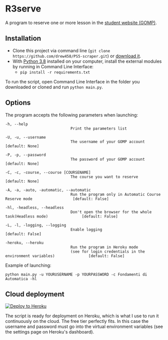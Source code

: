 # R3serve
A program to reserve one or more lesson in the  [student website (GOMP)](https://gomp.uniroma3.it/Login?ReturnUrl=%2f).


## Installation
* Clone this project via command line (`git clone https://github.com/drew458/PS5-scraper.git`) or [download it](https://github.com/drew458/PS5-scraper/archive/refs/heads/master.zip).
* With [Python 3.8](https://www.python.org/downloads/release/python-380/) installed on your computer, install the external
modules by running in Command Line Interface:
  * `pip install -r requirements.txt`

To run the script, open Command Line Interface in the folder you downloaded or cloned and run `python main.py`.

## Options
The program accepts the following parameters when launching:

    -h, --help                   
                                 Print the parameters list

    -U, -u, --username           
                                 The username of your GOMP account                                      [default: None]

    -P, -p, --password           
                                 The password of your GOMP account                                      [default: None]

    -C, -c, -course, --course [COURSENAME]
                                 The course you want to reserve                                         [default: None]
    
    -A, -a, -auto, -automatic, --automatic
                                 Run the program only in Automatic Course Reserve mode                  [default: False]
    
    -hl, -headless, --headless   
                                 Don't open the browser for the whole task(Headless mode)               [default: False]

    -L, -l, -logging, --logging
                                 Enable logging                                                         [default: False]
    
    -heroku, --heroku            
                                 Run the program in Heroku mode 
                                 (see for login credentials in the environment variables)               [default: False]

Example of launching:
```
python main.py -u YOURUSERNAME -p YOURPASSWORD -c Fondamenti di Automatica -hl
```


## Cloud deployment

[![Deploy to Heroku](https://www.herokucdn.com/deploy/button.svg)](https://heroku.com/deploy)

The script is ready for deployment on Heroku, which is what I use to run it continuously on the cloud. The free tier perfectly fits. In this case the username and password must go into the virtual environment variables (see the settings page on Heroku's dashboard).
